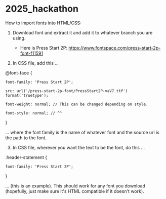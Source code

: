 # 2025_hackathon

How to import fonts into HTML/CSS:

1) Download font and extract it and add it to whatever branch you are using.

   - Here is Press Start 2P: https://www.fontspace.com/press-start-2p-font-f11591

2) In CSS file, add this ...

@font-face {

    font-family: 'Press Start 2P';
   
    src: url('/press-start-2p-font/PressStart2P-vaV7.ttf') format('truetype');
   
    font-weight: normal; // This can be changed depending on style.
   
    font-style: normal; // ^^
   
}

... where the font family is the name of whatever font and the source url is the path to the font.

3) In CSS file, wherever you want the text to be the font, do this ...

.header-statement {

    font-family: 'Press Start 2P';
   
}

... (this is an example). This should work for any font you download (hopefully, just make sure it's HTML compatible if it doesn't work).
